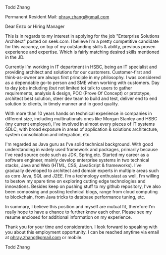 Todd Zhang

Permanent Resident
Mail: phray.zhang@gmail.com


Dear Enzo or Hiring Manager 


This is in regards to my interest in applying for the job "Enterprise Solutions Architect" posted on seek.com. I believe I’m a pretty competitive candidate for this vacancy, on top of my outstanding skills & ability, previous proven experience and expertise. Which is fairly matching desired skills mentioned in the JD.

Currently I’m working in IT department in HSBC, being an IT specialist and providing architect and solutions for our customers. Customer-first and think-as-owner are always first principle in my philosophy. I was considered as a dependable go-to person and SME when working with customers. Day to day jobs including (but not limited to) talk to users to gather requirements, analysis & design, POC (Prove Of Concept) or prototype, architect best solution, steer dev team to build and test, deliver end to end solution to clients, in timely manner and in good quality.

With more than 10 years hands on technical experience in companies in different size, including multinationals ones like Morgan Stanley and HSBC (my current employer), I’ve involved in almost every pieces of IT systems SDLC, with broad exposure in areas of application & solutions architecture, system consolidation and integration, etc.

I'm regarded as Java guru as I’ve solid technical background. With good understanding in widely used framework and packages, primarily because I've read source code such as JDK, Spring,etc. Started my career as a software engineer, mainly develop enterprise systems in two technical stacks, Java and Web (HTML, CSS, JavaScript & frameworks). I’ve gradually developed to architect and domain experts in multiple areas such as core Java, SQL and J2EE. I’m a technology enthusiast as well, I’m willing to bestow my spare time on exploring cutting edge technologies and innovations. Besides keep on pushing stuff to my github repository, I’ve also been composing and posting technical blogs, range from cloud computing to blockchain, from Java tricks to database performance tuning, etc.


In summary, I believe this position and myself are mutual fit, therefore I’m really hope to have a chance to further know each other. Please see my resume enclosed for additional information on my experience.

Thank you for your time and consideration. I look forward to speaking with you about this employment opportunity. I can be reached anytime via email at phray.zhang@gmail.com or mobile.


Todd Zhang